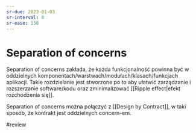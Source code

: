 ```yaml
---
sr-due: 2023-01-03
sr-interval: 8
sr-ease: 158
---
```


# Separation of concerns

Separation of concerns zakłada, że każda funkcjonalność powinna być w oddzielnych komponentach/warstwach/modułach/klasach/funkcjach aplikacji. Takie rozdzielanie jest stworzone po to aby ułatwić zarządzanie i rozszerzanie software/kodu oraz zminimalizować [[Ripple effect|efekt rozchodzenia się]]. 

Separation of concerns można połączyć z [[Design by Contract]], w taki sposób, że kontrakt jest oddzielnych concern-em.

#review